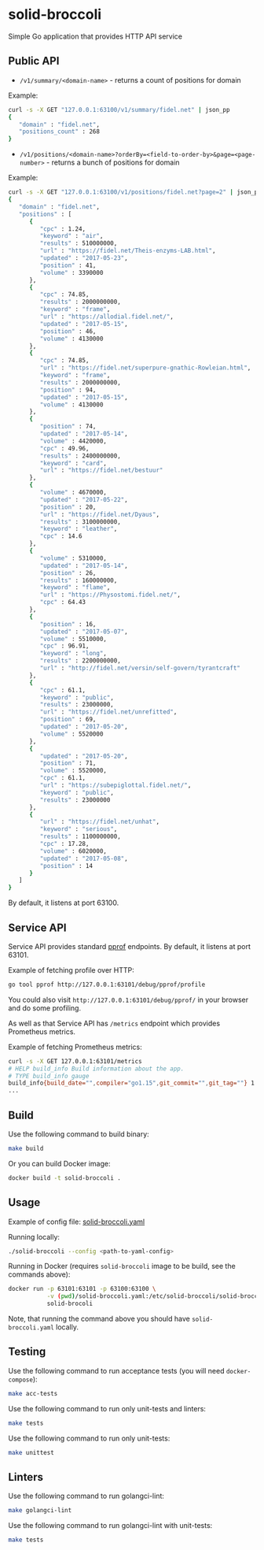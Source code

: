 # solid-broccoli 

Simple Go application that provides HTTP API service

## Public API 

- `/v1/summary/<domain-name>` - returns a count of positions for domain

Example:
```bash
curl -s -X GET "127.0.0.1:63100/v1/summary/fidel.net" | json_pp
{
   "domain" : "fidel.net",
   "positions_count" : 268
}
```

- `/v1/positions/<domain-name>?orderBy=<field-to-order-by>&page=<page-number>` - returns a bunch of
positions for domain 

Example:
```bash
curl -s -X GET "127.0.0.1:63100/v1/positions/fidel.net?page=2" | json_pp
{
   "domain" : "fidel.net",
   "positions" : [
      {
         "cpc" : 1.24,
         "keyword" : "air",
         "results" : 510000000,
         "url" : "https://fidel.net/Theis-enzyms-LAB.html",
         "updated" : "2017-05-23",
         "position" : 41,
         "volume" : 3390000
      },
      {
         "cpc" : 74.85,
         "results" : 2000000000,
         "keyword" : "frame",
         "url" : "https://allodial.fidel.net/",
         "updated" : "2017-05-15",
         "position" : 46,
         "volume" : 4130000
      },
      {
         "cpc" : 74.85,
         "url" : "https://fidel.net/superpure-gnathic-Rowleian.html",
         "keyword" : "frame",
         "results" : 2000000000,
         "position" : 94,
         "updated" : "2017-05-15",
         "volume" : 4130000
      },
      {
         "position" : 74,
         "updated" : "2017-05-14",
         "volume" : 4420000,
         "cpc" : 49.96,
         "results" : 2400000000,
         "keyword" : "card",
         "url" : "https://fidel.net/bestuur"
      },
      {
         "volume" : 4670000,
         "updated" : "2017-05-22",
         "position" : 20,
         "url" : "https://fidel.net/Dyaus",
         "results" : 3100000000,
         "keyword" : "leather",
         "cpc" : 14.6
      },
      {
         "volume" : 5310000,
         "updated" : "2017-05-14",
         "position" : 26,
         "results" : 160000000,
         "keyword" : "flame",
         "url" : "https://Physostomi.fidel.net/",
         "cpc" : 64.43
      },
      {
         "position" : 16,
         "updated" : "2017-05-07",
         "volume" : 5510000,
         "cpc" : 96.91,
         "keyword" : "long",
         "results" : 2200000000,
         "url" : "http://fidel.net/versin/self-govern/tyrantcraft"
      },
      {
         "cpc" : 61.1,
         "keyword" : "public",
         "results" : 23000000,
         "url" : "https://fidel.net/unrefitted",
         "position" : 69,
         "updated" : "2017-05-20",
         "volume" : 5520000
      },
      {
         "updated" : "2017-05-20",
         "position" : 71,
         "volume" : 5520000,
         "cpc" : 61.1,
         "url" : "https://subepiglottal.fidel.net/",
         "keyword" : "public",
         "results" : 23000000
      },
      {
         "url" : "https://fidel.net/unhat",
         "keyword" : "serious",
         "results" : 1100000000,
         "cpc" : 17.28,
         "volume" : 6020000,
         "updated" : "2017-05-08",
         "position" : 14
      }
   ]
}
```

By default, it listens at port 63100.

## Service API

Service API provides standard [pprof](https://golang.org/pkg/net/http/pprof/) endpoints.
By default, it listens at port 63101.

Example of fetching profile over HTTP:
```bash
go tool pprof http://127.0.0.1:63101/debug/pprof/profile
```

You could also visit `http://127.0.0.1:63101/debug/pprof/` in your browser and do some profiling.

As well as that Service API has `/metrics` endpoint which provides Prometheus metrics.

Example of fetching Prometheus metrics:
```bash
curl -s -X GET 127.0.0.1:63101/metrics
# HELP build_info Build information about the app.
# TYPE build_info gauge
build_info{build_date="",compiler="go1.15",git_commit="",git_tag=""} 1
...
```

## Build 

Use the following command to build binary:

```bash
make build
```

Or you can build Docker image:

```bash 
docker build -t solid-broccoli .
```

## Usage

Example of config file: [solid-broccoli.yaml](solid-broccoli.example.yaml)

Running locally:
```bash
./solid-broccoli --config <path-to-yaml-config>
```

Running in Docker (requires `solid-broccoli` image to be build, see the commands above):
```bash
docker run -p 63101:63101 -p 63100:63100 \
           -v (pwd)/solid-broccoli.yaml:/etc/solid-broccoli/solid-broccoli.yaml \
           solid-brocoli
```

Note, that running the command above you should have `solid-broccoli.yaml` locally.

## Testing

Use the following command to run acceptance tests (you will need `docker-compose`):

```sh
make acc-tests
```

Use the following command to run only unit-tests and linters:

```sh
make tests
```

Use the following command to run only unit-tests:

```sh
make unittest
```

## Linters

Use the following command to run golangci-lint:

```sh
make golangci-lint
```

Use the following command to run golangci-lint with unit-tests:

```sh
make tests
```
